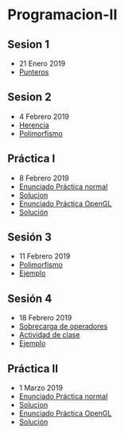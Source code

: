 # Programacion-II

## Sesion 1
  - 21 Enero 2019
  - [Punteros](https://codebin.cc/2018/11/11/leccion-14-punteros/)
  
## Sesion 2
  - 4 Febrero 2019
  - [Herencia](https://es.wikibooks.org/wiki/Programaci%C3%B3n_en_C%2B%2B/Herencia)
  - [Polimorfismo](https://es.wikibooks.org/wiki/Programaci%C3%B3n_en_C%2B%2B/Funciones_virtuales)

## Práctica I
  - 8 Febrero 2019
  - [Enunciado Práctica normal](https://github.com/Nebrija-Programacion/Programacion-II/tree/master/practicas/practicaI/normal)
  - [Solucion](https://github.com/Nebrija-Programacion/Programacion-II/tree/master/practicas/practicaI/normal/solucion-practica-i)
  - [Enunciado Práctica OpenGL](https://github.com/Nebrija-Programacion/Programacion-II/tree/master/practicas/practicaI/OpenGL)
  - [Solución](https://github.com/avalero/OpenGLExamples/tree/master/ParticlesGL)
  
## Sesión 3
  - 11 Febrero 2019
  - [Polimorfismo](https://es.wikibooks.org/wiki/Programaci%C3%B3n_en_C%2B%2B/Funciones_virtuales)
  - [Ejemplo]()

## Sesión 4
  - 18 Febrero 2019
  - [Sobrecarga de operadores](https://es.wikibooks.org/wiki/Programaci%C3%B3n_en_C%2B%2B/Sobrecarga_de_Operadores)
  - [Actividad de clase]() 
  - [Ejemplo]()
  
## Práctica II
  - 1 Marzo 2019
  - [Enunciado Práctica normal](https://github.com/Nebrija-Programacion/Programacion-II/tree/master/practicas/practicaII/normal)
  - [Solucion]()
  - [Enunciado Práctica OpenGL](https://github.com/Nebrija-Programacion/Programacion-II/tree/master/practicas/practicaII/OpenGL)
  - [Solución]()
